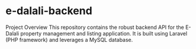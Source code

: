# e-dalali-backend
Project Overview This repository contains the robust backend API for the E-Dalali property management and listing application. It is built using Laravel (PHP framework) and leverages a MySQL database. 
